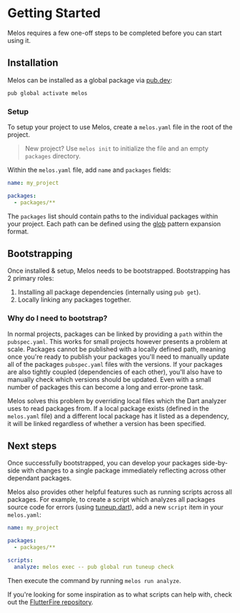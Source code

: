 # Getting Started

Melos requires a few one-off steps to be completed before you can start using it.

## Installation

Melos can be installed as a global package via [pub.dev](https://pub.dev/):

```bash
pub global activate melos
```

### Setup

To setup your project to use Melos, create a `melos.yaml` file in the root of the project.

> New project? Use `melos init` to initialize the file and an empty `packages` directory.

Within the `melos.yaml` file, add `name` and `packages` fields:

```yaml
name: my_project

packages:
  - packages/**
```

The `packages` list should contain paths to the individual packages within your project. Each path
can be defined using the [glob](https://docs.python.org/3/library/glob.html) pattern expansion format.

## Bootstrapping

Once installed & setup, Melos needs to be bootstrapped. Bootstrapping has 2 primary roles:

1. Installing all package dependencies (internally using `pub get`).
2. Locally linking any packages together.

### Why do I need to bootstrap?

In normal projects, packages can be linked by providing a `path` within the `pubspec.yaml`. This works for small
projects however presents a problem at scale. Packages cannot be published with a locally defined path, meaning
once you're ready to publish your packages you'll need to manually update all of the packages `pubspec.yaml` files
with the versions. If your packages are also tightly coupled (dependencies of each other), you'll also have to manually
check which versions should be updated. Even with a small number of packages this can become a long and error-prone task.

Melos solves this problem by overriding local files which the Dart analyzer uses to read packages from. If a local package
exists (defined in the `melos.yaml` file) and a different local package has it listed as a dependency, it will be linked
regardless of whether a version has been specified.

## Next steps

Once successfully bootstrapped, you can develop your packages side-by-side with changes to a single package immediately reflecting
across other dependant packages. 

Melos also provides other helpful features such as running scripts across all packages. For example, to create a script which analyzes
all packages source code for errors (using [tuneup.dart](https://pub.dev/packages/tuneup)), add a new `script` item in your `melos.yaml`:

```yaml
name: my_project

packages:
  - packages/**

scripts:
  analyze: melos exec -- pub global run tuneup check
```

Then execute the command by running `melos run analyze`.

If you're looking for some inspiration as to what scripts can help with, check out the
[FlutterFire repository](https://github.com/FirebaseExtended/flutterfire/blob/master/melos.yaml).